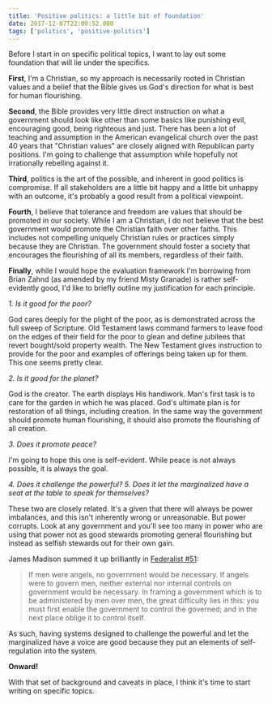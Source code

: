 ```yaml
---
title: 'Positive politics: a little bit of foundation'
date: 2017-12-07T22:00:52.000
tags: ['politics', 'positive-politics']
---
```


Before I start in on specific political topics, I want to lay out some foundation that will lie under the specifics.

**First**, I'm a Christian, so my approach is necessarily rooted in Christian values and a belief that the Bible gives us God's direction for what is best for human flourishing.

**Second**, the Bible provides very little direct instruction on what a government should look like other than some basics like punishing evil, encouraging good, being righteous and just. There has been a lot of teaching and assumption in the American evangelical church over the past 40 years that "Christian values" are closely aligned with Republican party positions. I'm going to challenge that assumption while hopefully not irrationally rebelling against it.

**Third**, politics is the art of the possible, and inherent in good politics is compromise. If all stakeholders are a little bit happy and a little bit unhappy with an outcome, it's probably a good result from a political viewpoint.

**Fourth**, I believe that tolerance and freedom are values that should be promoted in our society. While I am a Christian, I do not believe that the best government would promote the Christian faith over other faiths. This includes not compelling uniquely Christian rules or practices simply because they are Christian. The government should foster a society that encourages the flourishing of all its members, regardless of their faith.

**Finally**, while I would hope the evaluation framework I'm borrowing from Brian Zahnd (as amended by my friend Misty Granade) is rather self-evidently good, I'd like to briefly outline my justification for each principle.

_1\. Is it good for the poor?_

God cares deeply for the plight of the poor, as is demonstrated across the full sweep of Scripture. Old Testament laws command farmers to leave food on the edges of their field for the poor to glean and define jubilees that revert bought/sold property wealth. The New Testament gives instruction to provide for the poor and examples of offerings being taken up for them. This one seems pretty clear.

_2\. Is it good for the planet?_

God is the creator. The earth displays His handiwork. Man's first task is to care for the garden in which he was placed. God's ultimate plan is for restoration of all things, including creation. In the same way the government should promote human flourishing, it should also promote the flourishing of all creation.

_3\. Does it promote peace?_

I'm going to hope this one is self-evident. While peace is not always possible, it is always the goal.

_4\. Does it challenge the powerful?_ _5\. Does it let the marginalized have a seat at the table to speak for themselves?_

These two are closely related. It's a given that there will always be power imbalances, and this isn't inherently wrong or unreasonable. But power corrupts. Look at any government and you'll see too many in power who are using that power not as good stewards promoting general flourishing but instead as selfish stewards out for their own gain.

James Madison summed it up brilliantly in [Federalist #51](http://constitution.org/fed/federa51.htm):

> If men were angels, no government would be necessary. If angels were to govern men, neither external nor internal controls on government would be necessary. In framing a government which is to be administered by men over men, the great difficulty lies in this: you must first enable the government to control the governed; and in the next place oblige it to control itself.

As such, having systems designed to challenge the powerful and let the marginalized have a voice are good because they put an elements of self-regulation into the system.

**Onward!**

With that set of background and caveats in place, I think it's time to start writing on specific topics.

